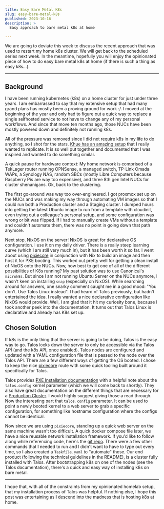 ```yaml
---
title: Easy Bare Metal K8s
slug: easy-bare-metal-k8s
published: 2023-10-16
description: >
  Easy approach to bare metal k8s at home

---
```


We are going to deviate this week to discuss the recent approach that was used to restart my home k8s cluster. We will
get back to the scheduled series next week. In the meantime, hopefully you will enjoy the opinionated piece of how to do
easy bare metal k8s at home (if there is such a thing as easy k8s...). 

---

## Background

I have been running kubernetes (k8s) on a home cluster for just under three years. I am embarrassed to say that my
extensive setup that had many grand plans has mostly been a proving ground for work :/. I moved at the
beginning of the year and only had to figure out a quick way to replace a single selfhosted service to not have to 
change any of my personal workflows. And since that move ten months ago, those NUCs have been mostly powered down and 
definitely not running k8s. 

All of the pressure was removed since I did not require k8s in my life to do anything, so I shot for the stars. 
[Khue has an amazing setup](https://homelab.khuedoan.com/) that I really wanted to replicate. It is so well put together
and documented that I was inspired and wanted to do something similar. 

A quick pause for hardware context: My home network is comprised of a TekLager router running OPNSense, a managed
switch, TP-Link Omada WAPs, a Synology NAS, random SBCs (mostly Libre Computers because Raspberry Pis are way too
expensive), and three 8th gen Intel NUCs for cluster shenanigans. Ok, back to the clustering.

The first go-around was way too over-engineered. I got proxmox set up on the NUCs and was making my way through
automating VM images so that I could run both a Production cluster and a Staging cluster. I dumped hours into getting
the latest Ubuntu image to run from a template with cloudinit, even trying out a colleague's personal setup, and some
configuration was wrong or bit was flipped. If I had to manually create VMs without a template and couldn't automate
them, there was no point in going down that path anymore.

Next stop, NixOS on the server! NixOS is great for declarative OS configuration. I use it on my daily driver. There is a
really steep learning curve (which I am still very much in), but it has been worth it so far. I went about using
[pixiecore](https://github.com/danderson/netboot/tree/main/pixiecore) in conjunction with Nix to build an image and then
host it for PXE booting. This worked out pretty well for getting a clean install of NixOS onto the NUCs. Now, how best
to get one of all of the different possibilities of K8s running? My past solution was to use Canonical's `microk8s`. But
since I am not running Ubuntu Server on the NUCs anymore, I wasn't keen on installing `snap` (especially on NixOS).
While searching around for answers, one snarky comment caught me in a good mood: "You don't. Use Talos Linux instead". I
had heard of Talos previously, but hadn't entertained the idea. I really wanted a nice declarative configuration like
NixOS would provide. Well, I am glad that it hit my curiosity bone, because I took another peek into the documentation.
It turns out that Talos Linux is declarative and already has K8s set up. 


## Chosen Solution

If k8s is the only thing that the server is going to be doing, Talos is the easy way to go. Talos locks down the server
to only be accessible via the Talos API (and the k8s API, once enabled). Talos nodes are configured and updated with a
YAML configuration file that is passed to the node over the Talos API. There are a few different ways of getting the OS
booted. I chose to keep the nice [pixiecore](https://github.com/danderson/netboot/tree/main/pixiecore) route with some
quick tooling built around it specifically for Talos.

Talos provides [PXE Installation documentation](https://www.talos.dev/v1.5/talos-guides/install/bare-metal-platforms/pxe/) 
with a helpful note about the `talos.config` kernel parameter (which we will come back to shortly). They also have great
documentation on the different things that are necessary for a 
[Production Cluster](https://www.talos.dev/v1.5/introduction/prodnotes/#further-details-about-talosctl-endpoints-and-nodes).
I would highly suggest giving those a read through. Now the interesting part that `talos.config` parameter. It can be
used to point a newly booted kernel to a web server to grab a specific configuration, for something like hostname
configuration where the configs cannot be identical.

Now since we are using `pixiecore`, standing up a quick web server on the same machine wasn't too difficult. A quick
docker compose file later, we have a nice reusable network installation framework. If you'd like to follow along while
referencing code, here's the [git repo](https://github.com/joseph-flinn/k8s-build-along/tree/main/metal). There were a
few other commands that I needed to run and I didn't want to have to type out every time, so I also created a
`Taskfile.yaml` to "automate" those. Our end product (following the technical guidelines in the README), is a cluster
fully installed with Talos. After bootstrapping k8s on one of the nodes (see the Talos documentation), there's a quick
and easy way of installing k8s on bare metal.

---

I hope that, with all of the constraints from my opinionated homelab setup, that my installation process of Talos was
helpful. If nothing else, I hope this post was entertaining as I descend into the madness that is hosting k8s at home.






